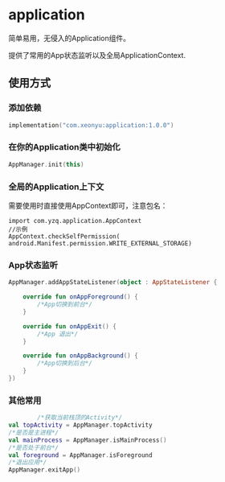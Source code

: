 # application

简单易用，无侵入的Application组件。

提供了常用的App状态监听以及全局ApplicationContext.

## 使用方式

### 添加依赖

```kotlin
implementation("com.xeonyu:application:1.0.0")
```

### 在你的Application类中初始化

```kotlin
AppManager.init(this)
```

### 全局的Application上下文

需要使用时直接使用AppContext即可，注意包名：

```
import com.yzq.application.AppContext
//示例
AppContext.checkSelfPermission( android.Manifest.permission.WRITE_EXTERNAL_STORAGE)
```

### App状态监听

```kotlin
AppManager.addAppStateListener(object : AppStateListener {

    override fun onAppForeground() {
        /*App切换到前台*/
    }

    override fun onAppExit() {
        /*App 退出*/
    }

    override fun onAppBackground() {
        /*App切换到后台*/
    }
})
```

### 其他常用

```kotlin
        /*获取当前栈顶的Activity*/
val topActivity = AppManager.topActivity
/*是否是主进程*/
val mainProcess = AppManager.isMainProcess()
/*是否处于前台*/
val foreground = AppManager.isForeground
/*退出应用*/
AppManager.exitApp()
```



